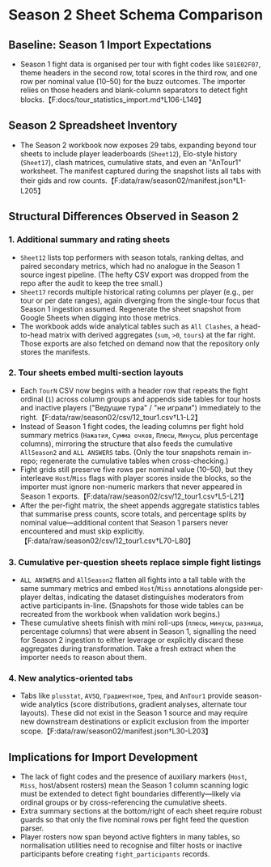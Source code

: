 # Season 2 Sheet Schema Comparison

## Baseline: Season 1 Import Expectations
- Season 1 fight data is organised per tour with fight codes like `S01E02F07`, theme headers in the second row, total scores in the third row, and one row per nominal value (10–50) for the buzz outcomes. The importer relies on those headers and blank-column separators to detect fight blocks.【F:docs/tour_statistics_import.md†L106-L149】

## Season 2 Spreadsheet Inventory
- The Season 2 workbook now exposes 29 tabs, expanding beyond tour sheets to include player leaderboards (`Sheet12`), Elo-style history (`Sheet17`), clash matrices, cumulative stats, and even an "AnTour1" worksheet. The manifest captured during the snapshot lists all tabs with their gids and row counts.【F:data/raw/season02/manifest.json†L1-L205】

## Structural Differences Observed in Season 2

### 1. Additional summary and rating sheets
- `Sheet12` lists top performers with season totals, ranking deltas, and paired secondary metrics, which had no analogue in the Season 1 source ingest pipeline. (The hefty CSV export was dropped from the repo after the audit to keep the tree small.)
- `Sheet17` records multiple historical rating columns per player (e.g., per tour or per date ranges), again diverging from the single-tour focus that Season 1 ingestion assumed. Regenerate the sheet snapshot from Google Sheets when digging into those metrics.
- The workbook adds wide analytical tables such as `All Clashes`, a head-to-head matrix with derived aggregates (`sum`, `>0`, `tours`) at the far right. Those exports are also fetched on demand now that the repository only stores the manifests.

### 2. Tour sheets embed multi-section layouts
- Each `TourN` CSV now begins with a header row that repeats the fight ordinal (`1`) across column groups and appends side tables for tour hosts and inactive players ("Ведущие тура" / "не играли") immediately to the right.【F:data/raw/season02/csv/12_tour1.csv†L1-L2】
- Instead of Season 1 fight codes, the leading columns per fight hold summary metrics (`Нажатия`, `Сумма очков`, `Плюсы`, `Минусы`, plus percentage columns), mirroring the structure that also feeds the cumulative `AllSeason2` and `ALL ANSWERS` tabs. (Only the tour snapshots remain in-repo; regenerate the cumulative tables when cross-checking.)
- Fight grids still preserve five rows per nominal value (10–50), but they interleave `Host`/`Miss` flags with player scores inside the blocks, so the importer must ignore non-numeric markers that never appeared in Season 1 exports.【F:data/raw/season02/csv/12_tour1.csv†L5-L21】
- After the per-fight matrix, the sheet appends aggregate statistics tables that summarise press counts, score totals, and percentage splits by nominal value—additional content that Season 1 parsers never encountered and must skip explicitly.【F:data/raw/season02/csv/12_tour1.csv†L70-L80】

### 3. Cumulative per-question sheets replace simple fight listings
- `ALL ANSWERS` and `AllSeason2` flatten all fights into a tall table with the same summary metrics and embed `Host`/`Miss` annotations alongside per-player deltas, indicating the dataset distinguishes moderators from active participants in-line. (Snapshots for those wide tables can be recreated from the workbook when validation work begins.)
- These cumulative sheets finish with mini roll-ups (`плюсы`, `минусы`, `разница`, percentage columns) that were absent in Season 1, signalling the need for Season 2 ingestion to either leverage or explicitly discard these aggregates during transformation. Take a fresh extract when the importer needs to reason about them.

### 4. New analytics-oriented tabs
- Tabs like `plusstat`, `AVSQ`, `Градиентное`, `Треш`, and `AnTour1` provide season-wide analytics (score distributions, gradient analyses, alternate tour layouts). These did not exist in the Season 1 source and may require new downstream destinations or explicit exclusion from the importer scope.【F:data/raw/season02/manifest.json†L30-L203】

## Implications for Import Development
- The lack of fight codes and the presence of auxiliary markers (`Host`, `Miss`, host/absent rosters) mean the Season 1 column scanning logic must be extended to detect fight boundaries differently—likely via ordinal groups or by cross-referencing the cumulative sheets.
- Extra summary sections at the bottom/right of each sheet require robust guards so that only the five nominal rows per fight feed the question parser.
- Player rosters now span beyond active fighters in many tables, so normalisation utilities need to recognise and filter hosts or inactive participants before creating `fight_participants` records.
